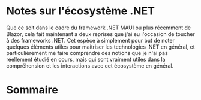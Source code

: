 # Notes sur l'écosystème .NET

Que ce soit dans le cadre du framework .NET MAUI ou plus récemment de Blazor, cela fait maintenant à deux reprises que j'ai eu l'occasion de toucher à des frameworks .NET.
Cet espèce à simplement pour but de noter quelques éléments utiles pour maitriser les technologies .NET en général, et particulièrement me faire comprendre des notions que je n'ai pas réellement étudié en cours, mais qui sont vraiment utiles dans la compréhension et les interactions avec cet écosystème en général. 

# Sommaire

